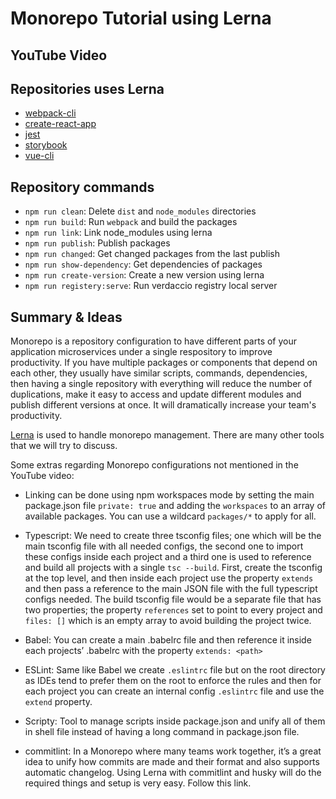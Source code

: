 # Monorepo Tutorial using Lerna

## YouTube Video

## Repositories uses Lerna

- [webpack-cli](https://github.com/webpack/webpack-cli)
- [create-react-app](https://github.com/facebook/create-react-app)
- [jest](https://github.com/facebook/jest)
- [storybook](https://github.com/storybookjs/storybook)
- [vue-cli](https://github.com/vuejs/vue-cli)

## Repository commands

- `npm run clean`: Delete `dist` and `node_modules` directories
- `npm run build`: Run `webpack` and build the packages
- `npm run link`: Link node_modules using lerna
- `npm run publish`: Publish packages
- `npm run changed`: Get changed packages from the last publish
- `npm run show-dependency`: Get dependencies of packages
- `npm run create-version`: Create a new version using lerna
- `npm run registery:serve`: Run verdaccio registry local server

## Summary & Ideas

Monorepo is a repository configuration to have different parts of your application microservices under a single respository to improve productivity. If you have multiple packages or components that depend on each other, they usually have similar scripts, commands, dependencies, then having a single repository with everything will reduce the number of duplications, make it easy to access and update different modules and publish different versions at once. It will dramatically increase your team's productivity.

[Lerna](https://github.com/lerna/lerna) is used to handle monorepo management. There are many other tools that we will try to discuss.

Some extras regarding Monorepo configurations not mentioned in the YouTube video:

- Linking can be done using npm workspaces mode by setting the main package.json file `private: true` and adding the `workspaces` to an array of available packages. You can use a wildcard `packages/*` to apply for all.

- Typescript: We need to create three tsconfig files; one which will be the main tsconfig file with all needed configs, the second one to import these configs inside each project and a third one is used to reference and build all projects with a single `tsc --build`. First, create the tsconfig at the top level, and then inside each project use the property `extends` and then pass a reference to the main JSON file with the full typescript configs needed. The build tsconfig file would be a separate file that has two properties; the property `references` set to point to every project and `files: []` which is an empty array to avoid building the project twice.

- Babel: You can create a main .babelrc file and then reference it inside each projects’ .babelrc with the property `extends: <path>`

- ESLint: Same like Babel we create `.eslintrc` file but on the root directory as IDEs tend to prefer them on the root to enforce the rules and then for each project you can create an internal config `.eslintrc` file and use the `extend` property.

- Scripty: Tool to manage scripts inside package.json and unify all of them in shell file instead of having a long command in package.json file.

- commitlint: In a Monorepo where many teams work together, it’s a great idea to unify how commits are made and their format and also supports automatic changelog. Using Lerna with commitlint and husky will do the required things and setup is very easy. Follow this link.